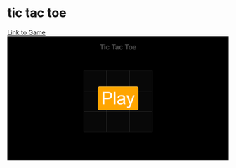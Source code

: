 # tic tac toe
[Link to Game](https://codepen.io/diegosamanez/pen/abmLXJQ)
![imagen](https://raw.githubusercontent.com/diegosamanez/tic_tac_toe/main/imagen.png) 
